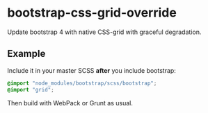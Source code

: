 # bootstrap-css-grid-override
Update bootstrap 4 with native CSS-grid with graceful degradation.

## Example
Include it in your master SCSS **after** you include bootstrap:
```scss
@import "node_modules/bootstrap/scss/bootstrap";
@import "grid";
```
Then build with WebPack or Grunt as usual.
